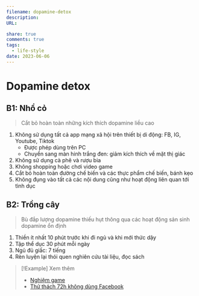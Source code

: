 ```yaml
---
filename: dopamine-detox
description: 
URL: 

share: true
comments: true
tags:
  - life-style
date: 2023-06-06
---
```

# Dopamine detox
## B1: Nhổ cỏ

> Cắt bỏ hoàn toàn những kích thích dopamine liều cao

1. Không sử dụng tất cả app mạng xã hội trên thiết bị di động: FB, IG, Youtube, Tiktok
	- Được phép dùng trên PC
	- Chuyển sang màn hinh trắng đen: giảm kích thích về mặt thị giác
2. Không sử dụng cà phê và rượu bia
3. Không shopping hoặc chơi video game
4. Cắt bỏ hoàn toàn đường chế biến và các thực phẩm chế biến, bánh kẹo
5. Không đụng vào tất cả các nội dung cũng như hoạt động liên quan tới tình dục
## B2: Trồng cây

> Bù đắp lượng dopamine thiếu hụt thông qua các hoạt động sản sinh dopamine ổn định

1. Thiền ít nhất 10 phút trước khi đi ngủ và khi mới thức dậy
2. Tập thể dục 30 phút mỗi ngày
3. Ngủ đủ giấc: 7 tiếng
4. Rèn luyện lại thói quen nghiên cứu tài liệu, đọc sách

> [!Example] Xem thêm
> - [Nghiệm game](./nghien-game.md) 
> - [Thử thách 72h không dùng Facebook](./thu-thach-72h-khong-dung-facebook.md)